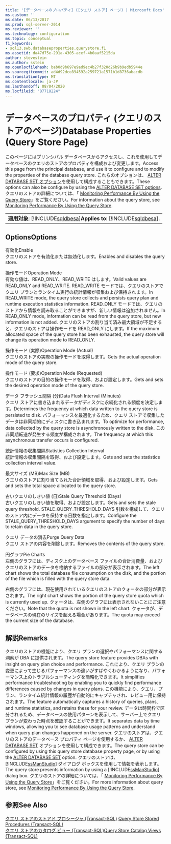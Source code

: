 ```yaml
---
title: '[データベースのプロパティ] ([クエリ ストア] ページ) | Microsoft Docs'
ms.custom: ''
ms.date: 06/13/2017
ms.prod: sql-server-2014
ms.reviewer: ''
ms.technology: configuration
ms.topic: conceptual
f1_keywords:
- sql13.swb.databaseproperties.querystore.f1
ms.assetid: da47d75e-291a-4305-acef-4b0aaf5215da
author: stevestein
ms.author: sstein
ms.openlocfilehash: bab0d9b697e9ad9ec4b27f320d26b9b9edb5944e
ms.sourcegitcommit: ad4d92dce894592a259721a1571b1d8736abacdb
ms.translationtype: MT
ms.contentlocale: ja-JP
ms.lasthandoff: 08/04/2020
ms.locfileid: "87718224"
---
```

# <a name="database-properties-query-store-page"></a><span data-ttu-id="7e5ff-102">データベースのプロパティ (クエリのストアのページ)</span><span class="sxs-lookup"><span data-stu-id="7e5ff-102">Database Properties (Query Store Page)</span></span>
  <span data-ttu-id="7e5ff-103">このページにはプリンシパル データベースからアクセスし、これを使用してデータベースのクエリのストアのプロパティを構成および変更します。</span><span class="sxs-lookup"><span data-stu-id="7e5ff-103">Access this page from the principal database, and use it to configure and to modify the properties of the database query store.</span></span> <span data-ttu-id="7e5ff-104">これらのオプションは、 [ALTER DATABASE SET オプション](/sql/t-sql/statements/alter-database-transact-sql-set-options)を使用して構成することもできます。</span><span class="sxs-lookup"><span data-stu-id="7e5ff-104">These options can also be configure by using the [ALTER DATABASE SET options](/sql/t-sql/statements/alter-database-transact-sql-set-options).</span></span> <span data-ttu-id="7e5ff-105">クエリのストアの詳細については、「 [Monitoring Performance By Using the Query Store](../performance/monitoring-performance-by-using-the-query-store.md)」をご覧ください。</span><span class="sxs-lookup"><span data-stu-id="7e5ff-105">For information about the query store, see [Monitoring Performance By Using the Query Store](../performance/monitoring-performance-by-using-the-query-store.md).</span></span>  
  
||  
|-|  
|<span data-ttu-id="7e5ff-106">**適用対象**: [!INCLUDE[sqldbesa](../../includes/sqldbesa-md.md)]</span><span class="sxs-lookup"><span data-stu-id="7e5ff-106">**Applies to**: [!INCLUDE[sqldbesa](../../includes/sqldbesa-md.md)].</span></span>|  
  
## <a name="options"></a><span data-ttu-id="7e5ff-107">Options</span><span class="sxs-lookup"><span data-stu-id="7e5ff-107">Options</span></span>  
 <span data-ttu-id="7e5ff-108">有効化</span><span class="sxs-lookup"><span data-stu-id="7e5ff-108">Enable</span></span>  
 <span data-ttu-id="7e5ff-109">クエリのストアを有効化または無効化します。</span><span class="sxs-lookup"><span data-stu-id="7e5ff-109">Enables and disables the query store.</span></span>  
  
 <span data-ttu-id="7e5ff-110">操作モード</span><span class="sxs-lookup"><span data-stu-id="7e5ff-110">Operation Mode</span></span>  
 <span data-ttu-id="7e5ff-111">有効な値は、READ_ONLY、READ_WRITE はします。</span><span class="sxs-lookup"><span data-stu-id="7e5ff-111">Valid values are READ_ONLY and READ_WRITE.</span></span> <span data-ttu-id="7e5ff-112">READ_WRITE モードでは、クエリのストアでクエリ プランとランタイム実行の統計情報が収集および保持されます。</span><span class="sxs-lookup"><span data-stu-id="7e5ff-112">In READ_WRITE mode, the query store collects and persists query plan and runtime execution statistics information.</span></span> <span data-ttu-id="7e5ff-113">READ_ONLY モードでは、クエリのストアから情報を読み取ることができますが、新しい情報は追加されません。</span><span class="sxs-lookup"><span data-stu-id="7e5ff-113">In READ_ONLY mode, information can be read from the query store, but new information is not added.</span></span> <span data-ttu-id="7e5ff-114">クエリのストアの割り当て済み最大領域が不足すると、クエリのストアは操作モードを READ_ONLY にします。</span><span class="sxs-lookup"><span data-stu-id="7e5ff-114">If the maximum allocated space of the query store has been exhausted, the query store will change its operation mode to READ_ONLY.</span></span>  
  
 <span data-ttu-id="7e5ff-115">操作モード (実際)</span><span class="sxs-lookup"><span data-stu-id="7e5ff-115">Operation Mode (Actual)</span></span>  
 <span data-ttu-id="7e5ff-116">クエリのストアの実際の操作モードを取得します。</span><span class="sxs-lookup"><span data-stu-id="7e5ff-116">Gets the actual operation mode of the query store.</span></span>  
  
 <span data-ttu-id="7e5ff-117">操作モード (要求)</span><span class="sxs-lookup"><span data-stu-id="7e5ff-117">Operation Mode (Requested)</span></span>  
 <span data-ttu-id="7e5ff-118">クエリのストアの目的の操作モードを取得、および設定します。</span><span class="sxs-lookup"><span data-stu-id="7e5ff-118">Gets and sets the desired operation mode of the query store.</span></span>  
  
 <span data-ttu-id="7e5ff-119">データ フラッシュ間隔 (分)</span><span class="sxs-lookup"><span data-stu-id="7e5ff-119">Data Flush Interval (Minutes)</span></span>  
 <span data-ttu-id="7e5ff-120">クエリ ストアに書き込まれるデータがディスクに永続化される頻度を決定します。</span><span class="sxs-lookup"><span data-stu-id="7e5ff-120">Determines the frequency at which data written to the query store is persisted to disk.</span></span> <span data-ttu-id="7e5ff-121">パフォーマンスを最適化するため、クエリ ストアで収集したデータは非同期的にディスクに書き込まれます。</span><span class="sxs-lookup"><span data-stu-id="7e5ff-121">To optimize for performance, data collected by the query store is asynchronously written to the disk.</span></span> <span data-ttu-id="7e5ff-122">この非同期転送が発生する頻度が構成されます。</span><span class="sxs-lookup"><span data-stu-id="7e5ff-122">The frequency at which this asynchronous transfer occurs is configured.</span></span>  
  
 <span data-ttu-id="7e5ff-123">統計情報の収集間隔</span><span class="sxs-lookup"><span data-stu-id="7e5ff-123">Statistics Collection Interval</span></span>  
 <span data-ttu-id="7e5ff-124">統計情報の収集間隔を取得、および設定します。</span><span class="sxs-lookup"><span data-stu-id="7e5ff-124">Gets and sets the statistics collection interval value.</span></span>  
  
 <span data-ttu-id="7e5ff-125">最大サイズ (MB)</span><span class="sxs-lookup"><span data-stu-id="7e5ff-125">Max Size (MB)</span></span>  
 <span data-ttu-id="7e5ff-126">クエリのストアに割り当てられた合計領域を取得、および設定します。</span><span class="sxs-lookup"><span data-stu-id="7e5ff-126">Gets and sets the total space allocated to the query store.</span></span>  
  
 <span data-ttu-id="7e5ff-127">古いクエリのしきい値 (日)</span><span class="sxs-lookup"><span data-stu-id="7e5ff-127">Stale Query Threshold (Days)</span></span>  
 <span data-ttu-id="7e5ff-128">古いクエリのしきい値を取得、および設定します。</span><span class="sxs-lookup"><span data-stu-id="7e5ff-128">Gets and sets the stale query threshold.</span></span> <span data-ttu-id="7e5ff-129">STALE_QUERY_THRESHOLD_DAYS 引数を構成して、クエリのストア内にデータを保持する日数を指定します。</span><span class="sxs-lookup"><span data-stu-id="7e5ff-129">Configure the STALE_QUERY_THRESHOLD_DAYS argument to specify the number of days to retain data in the query store.</span></span>  
  
 <span data-ttu-id="7e5ff-130">クエリ データの消去</span><span class="sxs-lookup"><span data-stu-id="7e5ff-130">Purge Query Data</span></span>  
 <span data-ttu-id="7e5ff-131">クエリ ストアの内容を削除します。</span><span class="sxs-lookup"><span data-stu-id="7e5ff-131">Removes the contents of the query store.</span></span>  
  
 <span data-ttu-id="7e5ff-132">円グラフ</span><span class="sxs-lookup"><span data-stu-id="7e5ff-132">Pie Charts</span></span>  
 <span data-ttu-id="7e5ff-133">左側のグラフには、ディスク上のデータベース ファイルの合計消費量、およびクエリのストアのデータを格納するファイルの部分が表示されます。</span><span class="sxs-lookup"><span data-stu-id="7e5ff-133">The left chart shows the total database file consumption on the disk, and the portion of the file which is filled with the query store data.</span></span>  
  
 <span data-ttu-id="7e5ff-134">右側のグラフには、現在使用されているクエリのストアのクォータの部分が表示されます。</span><span class="sxs-lookup"><span data-stu-id="7e5ff-134">The right chart shows the portion of the query store quota which is currently used up.</span></span> <span data-ttu-id="7e5ff-135">クォータは、左側のグラフには表示されないことにご注意ください。</span><span class="sxs-lookup"><span data-stu-id="7e5ff-135">Note that the quota is not shown in the left chart.</span></span> <span data-ttu-id="7e5ff-136">クォータが、データベースの現在のサイズを超える場合があります。</span><span class="sxs-lookup"><span data-stu-id="7e5ff-136">The quota may exceed the current size of the database.</span></span>  
  
## <a name="remarks"></a><span data-ttu-id="7e5ff-137">解説</span><span class="sxs-lookup"><span data-stu-id="7e5ff-137">Remarks</span></span>  
 <span data-ttu-id="7e5ff-138">クエリのストアの機能により、クエリ プランの選択やパフォーマンスに関する洞察が DBA に提供されます。</span><span class="sxs-lookup"><span data-stu-id="7e5ff-138">The query store feature provides DBAs with insight on query plan choice and performance.</span></span> <span data-ttu-id="7e5ff-139">これにより、クエリ プランの変更によって生じるパフォーマンスの違いがすばやくわかるようになり、パフォーマンス上のトラブルシューティングを簡略化できます。</span><span class="sxs-lookup"><span data-stu-id="7e5ff-139">It simplifies performance troubleshooting by enabling you to quickly find performance differences caused by changes in query plans.</span></span> <span data-ttu-id="7e5ff-140">この機能により、クエリ、プラン、ランタイム統計情報の履歴が自動的にキャプチャされ、レビュー用に保持されます。</span><span class="sxs-lookup"><span data-stu-id="7e5ff-140">The feature automatically captures a history of queries, plans, and runtime statistics, and retains these for your review.</span></span> <span data-ttu-id="7e5ff-141">データは時間枠で区分されるため、データベースの使用パターンを表示して、サーバー上でクエリ プランが変わった時点を確認することができます。</span><span class="sxs-lookup"><span data-stu-id="7e5ff-141">It separates data by time windows, allowing you to see database usage patterns and understand when query plan changes happened on the server.</span></span> <span data-ttu-id="7e5ff-142">クエリのストアは、クエリのストアのデータベース プロパティ ページを使用するか、 [ALTER DATABASE SET](/sql/t-sql/statements/alter-database-transact-sql-set-options) オプションを使用して構成できます。</span><span class="sxs-lookup"><span data-stu-id="7e5ff-142">The query store can be configured by using this query store database property page, or by using the [ALTER DATABASE SET](/sql/t-sql/statements/alter-database-transact-sql-set-options) option.</span></span> <span data-ttu-id="7e5ff-143">クエリのストアは、 [!INCLUDE[ssManStudio](../../includes/ssmanstudio-md.md)] ダイアログ ボックスを使用して情報を表示します。</span><span class="sxs-lookup"><span data-stu-id="7e5ff-143">The query store presents information by using a [!INCLUDE[ssManStudio](../../includes/ssmanstudio-md.md)] dialog box.</span></span> <span data-ttu-id="7e5ff-144">クエリのストアの詳細については、「 [Monitoring Performance By Using the Query Store](../performance/monitoring-performance-by-using-the-query-store.md)」をご覧ください。</span><span class="sxs-lookup"><span data-stu-id="7e5ff-144">For more information about query store, see [Monitoring Performance By Using the Query Store](../performance/monitoring-performance-by-using-the-query-store.md).</span></span>  
  
## <a name="see-also"></a><span data-ttu-id="7e5ff-145">参照</span><span class="sxs-lookup"><span data-stu-id="7e5ff-145">See Also</span></span>  
 <span data-ttu-id="7e5ff-146">[クエリ ストアのストアド プロシージャ &#40;Transact-SQL&#41;](/sql/relational-databases/system-stored-procedures/query-store-stored-procedures-transact-sql) </span><span class="sxs-lookup"><span data-stu-id="7e5ff-146">[Query Store Stored Procedures &#40;Transact-SQL&#41;](/sql/relational-databases/system-stored-procedures/query-store-stored-procedures-transact-sql) </span></span>  
 [<span data-ttu-id="7e5ff-147">クエリ ストアのカタログ ビュー &#40;Transact-SQL&#41;</span><span class="sxs-lookup"><span data-stu-id="7e5ff-147">Query Store Catalog Views &#40;Transact-SQL&#41;</span></span>](/sql/relational-databases/system-catalog-views/query-store-catalog-views-transact-sql)  
  
  
